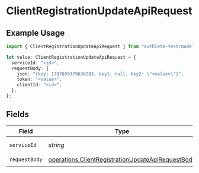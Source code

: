 # ClientRegistrationUpdateApiRequest

## Example Usage

```typescript
import { ClientRegistrationUpdateApiRequest } from "authlete-test/models/operations";

let value: ClientRegistrationUpdateApiRequest = {
  serviceId: "<id>",
  requestBody: {
    json: "{key: 1707899379638283, key1: null, key2: \"<value>\"}",
    token: "<value>",
    clientId: "<id>",
  },
};
```

## Fields

| Field                                                                                                                  | Type                                                                                                                   | Required                                                                                                               | Description                                                                                                            |
| ---------------------------------------------------------------------------------------------------------------------- | ---------------------------------------------------------------------------------------------------------------------- | ---------------------------------------------------------------------------------------------------------------------- | ---------------------------------------------------------------------------------------------------------------------- |
| `serviceId`                                                                                                            | *string*                                                                                                               | :heavy_check_mark:                                                                                                     | A service ID.                                                                                                          |
| `requestBody`                                                                                                          | [operations.ClientRegistrationUpdateApiRequestBody](../../models/operations/clientregistrationupdateapirequestbody.md) | :heavy_check_mark:                                                                                                     | N/A                                                                                                                    |